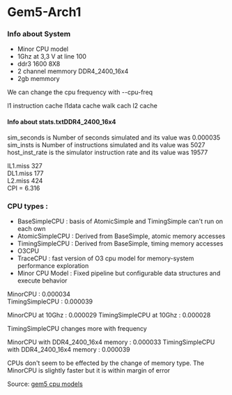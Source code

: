 # Gem5-Arch1  
### Info about System
* Minor CPU model
* 1Ghz at 3,3 V at line 100  
* ddr3 1600 8X8  
* 2 channel memmory  DDR4_2400_16x4
* 2gb memmory  

We can change the cpu frequency with --cpu-freq

l1 instruction cache l1data cache walk cach l2 cache 

#### Info about stats.txtDDR4_2400_16x4
sim_seconds is Number of seconds simulated and its value was 0.000035  
sim_insts is Number of instructions simulated and its value was 5027  
host_inst_rate is the simulator instruction rate and its value was 19577  

IL1.miss 327  
DL1.miss 177  
L2.miss 424  
CPI = 6.316


### CPU types :  
* BaseSimpleCPU : basis of AtomicSimple and TimingSimple can't run on each own
* AtomicSimpleCPU : Derived from BaseSimple, atomic memory accesses
* TimingSimpleCPU : Derived from BaseSimple, timing memory accesses
* O3CPU
* TraceCPU : fast version of O3 cpu model for memory-system performance exploration
* Minor CPU Model : Fixed pipeline but configurable data structures and execute behavior

MinorCPU : 0.000034  
TimingSimpleCPU : 0.000039  

MinorCPU at 10Ghz : 0.000029
TimingSimpleCPU at 10Ghz : 0.000028

TimingSimpleCPU changes more with frequency

MinorCPU with DDR4_2400_16x4 memory : 0.000033
TimingSimpleCPU with DDR4_2400_16x4 memory : 0.000039

CPUs don't seem to be effected by the change of memory type.
The MinorCPU is slightly faster but it is within margin of error  



Source: [gem5 cpu models](www.gem5.org/documentation/general_docs/cpu_models)
